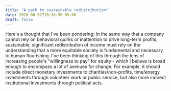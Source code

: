 ```yaml
---
title: "A path to sustainable redistribution"
date: 2020-06-02T10:36:56-05:00
draft: false
---
```


Here's a thought that I've been pondering: In the same way that a company cannot rely on behavioral quirks or inattention to drive long-term profits, sustainable, significant redistribution of income must rely on the understanding that a more equitable society is fundamental and necessary to human flourishing. I've been thinking of this through the lens of increasing people's "willingness to pay" for equity - which I believe is broad enough to encompass a lot of avenues for change. For example, it should include direct monetary investments to charities/non-profits, time/energy investments through volunteer work or public service, but also more indirect institutional investments through political acts. 